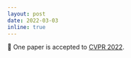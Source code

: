 ```yaml
---
layout: post
date: 2022-03-03
inline: true
---
```


📝 One paper is accepted to [CVPR 2022](https://cvpr2022.thecvf.com).
